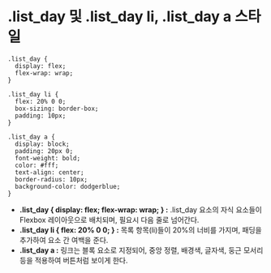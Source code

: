 .list_day 및 .list_day li, .list_day a 스타일
===
```
.list_day {
  display: flex;
  flex-wrap: wrap;
}

.list_day li {
  flex: 20% 0 0;
  box-sizing: border-box;
  padding: 10px;
}

.list_day a {
  display: block;
  padding: 20px 0;
  font-weight: bold;
  color: #fff;
  text-align: center;
  border-radius: 10px;
  background-color: dodgerblue;
}

```
- **.list_day { display: flex; flex-wrap: wrap; } :** .list_day 요소의 자식 요소들이 Flexbox 레이아웃으로 배치되며, 필요시 다음 줄로 넘어간다.
- **.list_day li { flex: 20% 0 0; } :** 목록 항목(li)들이 20%의 너비를 가지며, 패딩을 추가하여 요소 간 여백을 준다.
- **.list_day a :** 링크는 블록 요소로 지정되어, 중앙 정렬, 배경색, 글자색, 둥근 모서리 등을 적용하여 버튼처럼 보이게 한다.